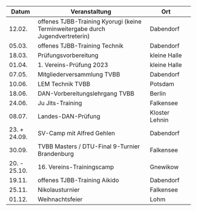| Datum        | Veranstaltung                                                                  | Ort            |     |
| ------------ | ------------------------------------------------------------------------------ | -------------- | --- |
| 12.02.       | offenes TJBB-Training Kyorugi (keine Terminweitergabe durch Jugendvertreterin) | Dabendorf      |     |
| 05.03.       | offenes TJBB-Training Technik                                                  | Dabendorf      |     |
| 18.03.       | Prüfungsvorbereitung                                                           | kleine Halle   |     |
| 01.04.       | 1. Vereins-Prüfung 2023                                                        | kleine Halle   |     |
| 07.05.       | Mitgliederversammlung TVBB                                                     | Dabendorf      |     |
| 10.06.       | LEM Technik TVBB                                                               | Potsdam        |     |
| 18.06.       | DAN-Vorbereitungslehrgang TVBB                                                 | Berlin         |     |
| 24.06.       | Ju Jits-Training                                                               | Falkensee      |     |
| 08.07.       | Landes-DAN-Pr&uuml;fung                                                        | Kloster Lehnin |     |
| 23. + 24.09. | SV-Camp mit Alfred Gehlen                                                      | Dabendorf      |     |
| 30.09.       | TVBB Masters / DTU-Final 9-Turnier Brandenburg                                 | Falkensee      |     |
| 20. - 25.10. | 16. Vereins-Trainingscamp                                                      | Gnewikow       |     |
| 19.11.       | offenes TJBB-Training Aikido                                                   | Dabendorf      |     |
| 25.11.       | Nikolausturnier                                                                | Falkensee      |     |
| 01.12.       | Weihnachtsfeier                                                                | Lohm           |     |

